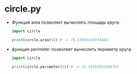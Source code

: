 # circle.py
- Функция area позволяет вычислить площадь круга:
    ```python
  import circle
  
  print(circle.area(5)) # -> 78.53981633974483
    ```
- функция perimeter позволяет вычислить периметр круга:
    ```python
  import circle
  
  print(circle.perimeter(5)) # -> 31.41592653589793
    ```